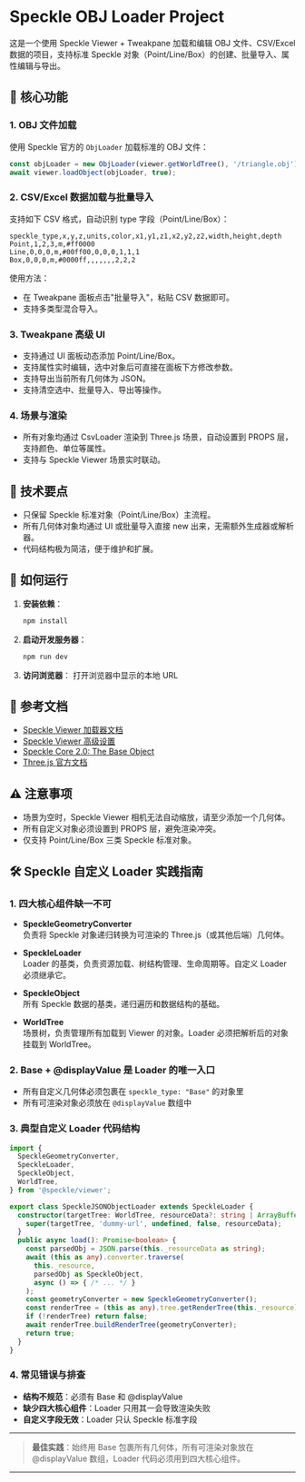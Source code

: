 # Speckle OBJ Loader Project

这是一个使用 Speckle Viewer + Tweakpane 加载和编辑 OBJ 文件、CSV/Excel 数据的项目，支持标准 Speckle 对象（Point/Line/Box）的创建、批量导入、属性编辑与导出。

## 🎯 核心功能

### 1. OBJ 文件加载
使用 Speckle 官方的 `ObjLoader` 加载标准的 OBJ 文件：
```typescript
const objLoader = new ObjLoader(viewer.getWorldTree(), '/triangle.obj');
await viewer.loadObject(objLoader, true);
```

### 2. CSV/Excel 数据加载与批量导入
支持如下 CSV 格式，自动识别 type 字段（Point/Line/Box）：
```csv
speckle_type,x,y,z,units,color,x1,y1,z1,x2,y2,z2,width,height,depth
Point,1,2,3,m,#ff0000
Line,0,0,0,m,#00ff00,0,0,0,1,1,1
Box,0,0,0,m,#0000ff,,,,,,,2,2,2
```

使用方法：
- 在 Tweakpane 面板点击"批量导入"，粘贴 CSV 数据即可。
- 支持多类型混合导入。

### 3. Tweakpane 高级 UI
- 支持通过 UI 面板动态添加 Point/Line/Box。
- 支持属性实时编辑，选中对象后可直接在面板下方修改参数。
- 支持导出当前所有几何体为 JSON。
- 支持清空选中、批量导入、导出等操作。

### 4. 场景与渲染
- 所有对象均通过 CsvLoader 渲染到 Three.js 场景，自动设置到 PROPS 层，支持颜色、单位等属性。
- 支持与 Speckle Viewer 场景实时联动。

## 🔑 技术要点

- 只保留 Speckle 标准对象（Point/Line/Box）主流程。
- 所有几何体对象均通过 UI 或批量导入直接 new 出来，无需额外生成器或解析器。
- 代码结构极为简洁，便于维护和扩展。

## 🚀 如何运行

1. **安装依赖**：
   ```bash
   npm install
   ```
2. **启动开发服务器**：
   ```bash
   npm run dev
   ```
3. **访问浏览器**：
   打开浏览器中显示的本地 URL

## 📖 参考文档
- [Speckle Viewer 加载器文档](https://speckle.guide/viewer/loaders.html)
- [Speckle Viewer 高级设置](https://speckle.guide/viewer/advanced-setup.html)
- [Speckle Core 2.0: The Base Object](https://speckle.community/t/core-2-0-the-base-object/782)
- [Three.js 官方文档](https://threejs.org/docs/)

## ⚠️ 注意事项
- 场景为空时，Speckle Viewer 相机无法自动缩放，请至少添加一个几何体。
- 所有自定义对象必须设置到 PROPS 层，避免渲染冲突。
- 仅支持 Point/Line/Box 三类 Speckle 标准对象。

## 🛠 Speckle 自定义 Loader 实践指南

### 1. 四大核心组件缺一不可

- **SpeckleGeometryConverter**  
  负责将 Speckle 对象递归转换为可渲染的 Three.js（或其他后端）几何体。

- **SpeckleLoader**  
  Loader 的基类，负责资源加载、树结构管理、生命周期等。自定义 Loader 必须继承它。

- **SpeckleObject**  
  所有 Speckle 数据的基类，递归遍历和数据结构的基础。

- **WorldTree**  
  场景树，负责管理所有加载到 Viewer 的对象。Loader 必须把解析后的对象挂载到 WorldTree。

### 2. Base + @displayValue 是 Loader 的唯一入口

- 所有自定义几何体必须包裹在 `speckle_type: "Base"` 的对象里
- 所有可渲染对象必须放在 `@displayValue` 数组中

### 3. 典型自定义 Loader 代码结构

```typescript
import {
  SpeckleGeometryConverter,
  SpeckleLoader,
  SpeckleObject,
  WorldTree,
} from '@speckle/viewer';

export class SpeckleJSONObjectLoader extends SpeckleLoader {
  constructor(targetTree: WorldTree, resourceData?: string | ArrayBuffer) {
    super(targetTree, 'dummy-url', undefined, false, resourceData);
  }
  public async load(): Promise<boolean> {
    const parsedObj = JSON.parse(this._resourceData as string);
    await (this as any).converter.traverse(
      this._resource,
      parsedObj as SpeckleObject,
      async () => { /* ... */ }
    );
    const geometryConverter = new SpeckleGeometryConverter();
    const renderTree = (this as any).tree.getRenderTree(this._resource);
    if (!renderTree) return false;
    await renderTree.buildRenderTree(geometryConverter);
    return true;
  }
}
```

### 4. 常见错误与排查

- **结构不规范**：必须有 Base 和 @displayValue
- **缺少四大核心组件**：Loader 只用其一会导致渲染失败
- **自定义字段无效**：Loader 只认 Speckle 标准字段

---

> **最佳实践**：始终用 Base 包裹所有几何体，所有可渲染对象放在 @displayValue 数组，Loader 代码必须用到四大核心组件。

---